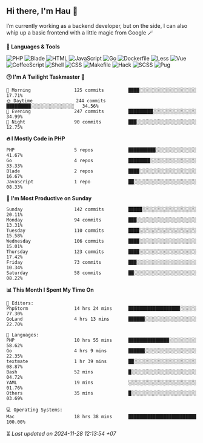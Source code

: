 ## Hi there, I'm Hau 👋
I’m currently working as a backend developer, but on the side, I can also whip up a basic frontend with a little magic from Google 🪄

<!--START_SECTION:readme-stats-->
**💬 Languages & Tools**

![PHP](https://img.shields.io/badge/PHP-56.05%25-4F5D95?&logo=PHP&labelColor=151b23)
![Blade](https://img.shields.io/badge/Blade-36.58%25-f7523f?&logo=Blade&labelColor=151b23)
![HTML](https://img.shields.io/badge/HTML-05.16%25-e34c26?&logo=HTML&labelColor=151b23)
![JavaScript](https://img.shields.io/badge/JavaScript-00.82%25-f1e05a?&logo=JavaScript&labelColor=151b23)
![Go](https://img.shields.io/badge/Go-00.61%25-00ADD8?&logo=Go&labelColor=151b23)
![Dockerfile](https://img.shields.io/badge/Dockerfile-00.29%25-384d54?&logo=Dockerfile&labelColor=151b23)
![Less](https://img.shields.io/badge/Less-00.12%25-1d365d?&logo=Less&labelColor=151b23)
![Vue](https://img.shields.io/badge/Vue-00.11%25-41b883?&logo=Vue&labelColor=151b23)
![CoffeeScript](https://img.shields.io/badge/CoffeeScript-00.11%25-244776?&logo=CoffeeScript&labelColor=151b23)
![Shell](https://img.shields.io/badge/Shell-00.10%25-89e051?&logo=Shell&labelColor=151b23)
![CSS](https://img.shields.io/badge/CSS-00.03%25-563d7c?&logo=CSS&labelColor=151b23)
![Makefile](https://img.shields.io/badge/Makefile-00.01%25-427819?&logo=Makefile&labelColor=151b23)
![Hack](https://img.shields.io/badge/Hack-00.01%25-878787?&logo=Hack&labelColor=151b23)
![SCSS](https://img.shields.io/badge/SCSS-00.00%25-c6538c?&logo=SCSS&labelColor=151b23)
![Pug](https://img.shields.io/badge/Pug-00.00%25-a86454?&logo=Pug&labelColor=151b23)


**🕒 I'm A Twilight Taskmaster 🌆**

```text
🌅 Morning                125 commits         ████░░░░░░░░░░░░░░░░░░░░░   17.71%
🌞 Daytime                244 commits         █████████░░░░░░░░░░░░░░░░   34.56%
🌆 Evening                247 commits         █████████░░░░░░░░░░░░░░░░   34.99%
🌙 Night                  90 commits          ███░░░░░░░░░░░░░░░░░░░░░░   12.75%
```

**🔥 I Mostly Code in PHP**

```text
PHP                      5 repos             ██████████░░░░░░░░░░░░░░░   41.67%
Go                       4 repos             ████████░░░░░░░░░░░░░░░░░   33.33%
Blade                    2 repos             ████░░░░░░░░░░░░░░░░░░░░░   16.67%
JavaScript               1 repo              ██░░░░░░░░░░░░░░░░░░░░░░░   08.33%
```

**📅 I'm Most Productive on Sunday**

```text
Sunday                   142 commits         █████░░░░░░░░░░░░░░░░░░░░   20.11%
Monday                   94 commits          ███░░░░░░░░░░░░░░░░░░░░░░   13.31%
Tuesday                  110 commits         ████░░░░░░░░░░░░░░░░░░░░░   15.58%
Wednesday                106 commits         ████░░░░░░░░░░░░░░░░░░░░░   15.01%
Thursday                 123 commits         ████░░░░░░░░░░░░░░░░░░░░░   17.42%
Friday                   73 commits          ███░░░░░░░░░░░░░░░░░░░░░░   10.34%
Saturday                 58 commits          ██░░░░░░░░░░░░░░░░░░░░░░░   08.22%
```

**📊 This Month I Spent My Time On**

```text
📝 Editors:
PhpStorm                 14 hrs 24 mins      ███████████████████░░░░░░   77.30%
GoLand                   4 hrs 13 mins       ██████░░░░░░░░░░░░░░░░░░░   22.70%

💬 Languages:
PHP                      10 hrs 55 mins      ███████████████░░░░░░░░░░   58.62%
Go                       4 hrs 9 mins        ██████░░░░░░░░░░░░░░░░░░░   22.35%
textmate                 1 hr 39 mins        ██░░░░░░░░░░░░░░░░░░░░░░░   08.87%
Bash                     52 mins             █░░░░░░░░░░░░░░░░░░░░░░░░   04.72%
YAML                     19 mins             ░░░░░░░░░░░░░░░░░░░░░░░░░   01.76%
Others                   35 mins             █░░░░░░░░░░░░░░░░░░░░░░░░   03.69%

💻 Operating Systems:
Mac                      18 hrs 38 mins      █████████████████████████   100.00%
```



⏳ *Last updated on 2024-11-28 12:13:54 +07*
<!--END_SECTION:readme-stats-->

